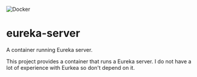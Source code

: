 ![Docker](https://github.com/medined/eureka-server/workflows/Docker/badge.svg)

# eureka-server

A container running Eureka server.

This project provides a container that runs a Eureka server. I do not have a lot of experience with Eurkea so don't depend on it.

